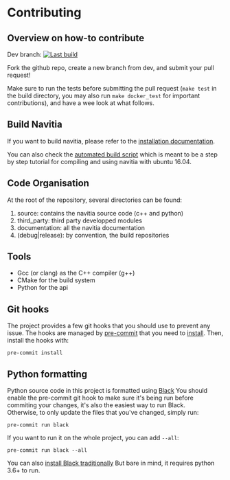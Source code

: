 # Contributing


## Overview on how-to contribute

Dev branch: [![Last build](https://ci.navitia.io/job/navitia_dev/badge/icon)](https://ci.navitia.io/job/navitia_dev)

Fork the github repo, create a new branch from dev, and submit your pull request!

Make sure to run the tests before submitting the pull request (`make test` in the build directory,
you may also run `make docker_test` for important contributions), and have a wee look at what follows.


## Build Navitia

 If you want to build navitia, please refer to the
 [installation documentation](https://github.com/canaltp/navitia/blob/dev/install.rst).

 You can also check the [automated build script](https://github.com/canaltp/navitia/blob/dev/build_navitia.sh)
 which is meant to be a step by step tutorial for compiling and using navitia with ubuntu 16.04.


## Code Organisation

At the root of the repository, several directories can be found:

1. source: contains the navitia source code (c++ and python)
2. third_party: third party developped modules
3. documentation: all the navitia documentation
4. (debug|release): by convention, the build repositories


## Tools

* Gcc (or clang) as the C++ compiler (g++)
* CMake for the build system
* Python for the api


## Git hooks

The project provides a few git hooks that you should use to prevent any issue.
The hooks are managed by [pre-commit](https://pre-commit.com/) that you need to
[install](https://pre-commit.com/#install).
Then, install the hooks with:
```
pre-commit install
```

## Python formatting

Python source code in this project is formatted using [Black](https://black.readthedocs.io/en/stable/)
You should enable the pre-commit git hook to make sure it's being run before commiting your changes, it's
also the easiest way to run Black.  
Otherwise, to only update the files that you've changed, simply run:
```
pre-commit run black
```
If you want to run it on the whole project, you can add `--all`:
```
pre-commit run black --all
```
You can also [install Black traditionally](https://black.readthedocs.io/en/stable/installation_and_usage.html)
But bare in mind, it requires python 3.6+ to run.
